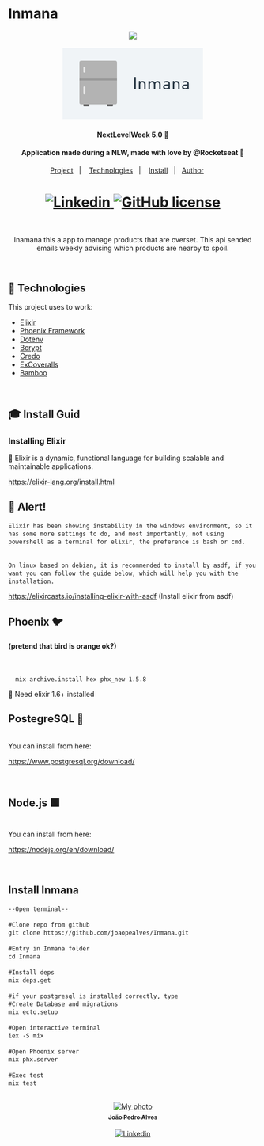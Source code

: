 # Inmana

<p align="center"><img src="https://www.vectorlogo.zone/logos/elixir-lang/elixir-lang-ar21.svg"/></p>

<p align="center">
<img  alt="Inmana-logo" src="./git-docs/Inmana-logo.png">
</p>
<h4 align="center">NextLevelWeek 5.0 🚀</h4>
<h4 align="center">Application made during a NLW, made with love by @Rocketseat 💜</h4>

<p align="center">
  <a href="#project">Project</a>&nbsp;&nbsp;&nbsp;|&nbsp;&nbsp;&nbsp;
  <a href="#techs">Technologies</a>&nbsp;&nbsp;&nbsp;|&nbsp;&nbsp;&nbsp;
  <a href="#install">Install</a>&nbsp;&nbsp;&nbsp;|&nbsp;&nbsp;
  <a href="#author">Author</a>&nbsp;&nbsp;&nbsp;&nbsp;&nbsp;&nbsp;
</p>

<h1 align="center">
  <a href="https://www.linkedin.com/in/joaopealves/">
    <img alt="Linkedin" src="https://img.shields.io/badge/LinkedIn-1781EB?style=for-the-badge&logo=linkedin&logoColor=fff&labelColor=1781EB)%5D">
  </a>
  <a href="./LICENSE">
    <img alt="GitHub license" src="https://img.shields.io/badge/License%20MIT-5eb85e?style=for-the-badge&logo=&logoColor=2ee62e&labelColor=1781EB)%5D">
  </a>
</h1>

<br>

<p align="center" id="project">
  Inamana this a app to manage products that are overset. This api sended emails weekly advising which products are nearby to spoil.
</p>

<br>

<h2 id="techs">
  🚀 Technologies
</h2>

This project uses to work:

- [Elixir](https://elixir-lang.org/)
- [Phoenix Framework](https://www.phoenixframework.org/)
- [Dotenv](https://github.com/avdi/dotenv_elixir)
- [Bcrypt](https://github.com/riverrun/bcrypt_elixir)
- [Credo](https://github.com/rrrene/credo)
- [ExCoveralls](https://github.com/parroty/excoveralls)
- [Bamboo](https://github.com/thoughtbot/bamboo)

<br>
<h2 id="install">
  🎓 Install Guid
</h2>

### Installing Elixir

💜 Elixir is a dynamic, functional language for building scalable and maintainable applications.

https://elixir-lang.org/install.html

## 🛑 Alert!

    Elixir has been showing instability in the windows environment, so it has some more settings to do, and most importantly, not using powershell as a terminal for elixir, the preference is bash or cmd.


    On linux based on debian, it is recommended to install by asdf, if you want you can follow the guide below, which will help you with the installation.

https://elixircasts.io/installing-elixir-with-asdf (Install elixir from asdf)

<h2> Phoenix 🐦</h2> <h4>  (pretend that bird is orange ok?) </h4>
</br>

      mix archive.install hex phx_new 1.5.8

🛑 Need elixir 1.6+ installed
</br>

<h2> PostegreSQL 🐘</h2> 
</br>
You can install from here:

https://www.postgresql.org/download/

</br>

<h2> Node.js 🟩</h2> 
</br>
You can install from here:

https://nodejs.org/en/download/

</br>

## Install Inmana

    --Open terminal--

    #Clone repo from github
    git clone https://github.com/joaopealves/Inmana.git

    #Entry in Inmana folder
    cd Inmana

    #Install deps
    mix deps.get

    #if your postgresql is installed correctly, type
    #Create Database and migrations
    mix ecto.setup

    #Open interactive terminal
    iex -S mix

    #Open Phoenix server
    mix phx.server

    #Exec test
    mix test

</br>

<center>
<a href="https://github.com/joaopealves/">
  <img src="https://avatars.githubusercontent.com/u/56173070?s=400&u=8d90ad25957fec36b6d0726f2ed95c713de42103&v=4" width="100px;" alt="My photo"/>
  <br />
  <sub><b>João Pedro Alves</b></sub>
</a>

<br />
<br />

<a href="https://www.linkedin.com/in/joaopealves/">
  <img alt="Linkedin" src="https://img.shields.io/badge/Linkedin-1781EB?style=for-the-badge&logo=linkedin&logoColor=fff&labelColor=1781EB)%5D">
</a>
</center>

